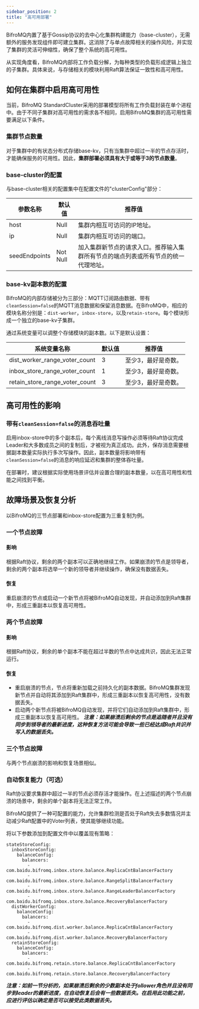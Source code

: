 ```yaml
---
sidebar_position: 2
title: "高可用部署"
---
```


BifroMQ内置了基于Gossip协议的去中心化集群构建能力（base-cluster），无需额外的服务发现组件即可建立集群。这消除了与单点故障相关的操作风险，并实现了集群的灵活可伸缩性，确保了整个系统的高可用性。

从实现角度看，BifroMQ内部将工作负载分解，为每种类型的负载形成逻辑上独立的子集群。具体来说，与存储相关的模块利用Raft算法保证一致性和高可用性。

## 如何在集群中启用高可用性

当前，BifroMQ StandardCluster采用的部署模型将所有工作负载封装在单个进程中。由于不同子集群对高可用性的需求各不相同，启用BifroMQ集群的高可用性需要满足以下条件。

### 集群节点数量

对于集群中的有状态分布式存储base-kv，只有当集群中超过一半的节点存活时，才能确保服务的可用性。因此，**集群部署必须具有大于或等于3的节点数量**。

### base-cluster的配置

与base-cluster相关的配置集中在配置文件的"clusterConfig"部分：

| 参数名称          | 默认值      | 推荐值                                       |
|---------------|----------|-------------------------------------------|
| host          | Null     | 集群内相互可访问的IP地址。                            |
| ip            | Null     | 集群内相互可访问的端口。                              |
| seedEndpoints | Not Null | 加入集群新节点的请求入口。推荐输入集群所有节点的端点列表或所有节点的统一代理地址。 |

### base-kv副本数的配置

BifroMQ的内部存储被分为三部分：MQTT订阅路由数据、带有`cleanSession=false`的MQTT消息数据和保留消息数据。在BifroMQ中，相应的模块名称分别是：`dist-worker`，`inbox-store`，以及`retain-store`。每个模块形成一个独立的base-kv子集群。

通过系统变量可以调整个存储模块的副本数。以下是默认设置：

| 系统变量名称                         | 默认值 | 推荐值        |
|--------------------------------|-----|------------|
| dist_worker_range_voter_count  | 3   | 至少3，最好是奇数。 |
| inbox_store_range_voter_count  | 1   | 至少3，最好是奇数。 |
| retain_store_range_voter_count | 3   | 至少3，最好是奇数。 |

## 高可用性的影响

### 带有`cleanSession=false`的消息吞吐量

启用inbox-store中的多个副本后，每个离线消息写操作必须等待Raft协议完成Leader和大多数成员之间的复制后，才被视为真正成功。此外，保存消息需要根据副本数量实际执行多次写操作。因此，副本数量将影响带有`cleanSession=false`的消息的响应延迟和集群的整体吞吐量。

在部署时，建议根据实际使用场景评估并设置合理的副本数量，以在高可用性和性能之间找到平衡。

## 故障场景及恢复分析

以BifroMQ的三节点部署和inbox-store配置为三重复制为例。

### 一个节点故障

#### 影响

根据Raft协议，剩余的两个副本可以正确地继续工作。如果崩溃的节点是领导者，剩余的两个副本将选举一个新的领导者并继续操作，确保没有数据丢失。

#### 恢复

重启崩溃的节点或启动一个新节点将被BifroMQ自动发现，并自动添加到Raft集群中，形成三重副本以恢复高可用性。

### 两个节点故障

#### 影响

根据Raft协议，剩余的单个副本不能在超过半数的节点中达成共识，因此无法正常运行。

#### 恢复

* 重启崩溃的节点，节点将重新加载之前持久化的副本数据。BifroMQ集群发现新节点并自动将其添加到Raft集群中，形成三重副本以恢复高可用性，没有数据丢失。
* 启动两个新节点将被BifroMQ自动发现，并将它们自动添加到Raft集群中，形成三重副本以恢复高可用性。
  ***注意：如果崩溃后剩余的节点是追随者并且没有同步到领导者的最新进度，这种恢复方法可能会导致一些已经达成Raft共识并写入的数据丢失。***

### 三个节点故障

与两个节点崩溃的影响和恢复场景相似。

### 自动恢复能力（可选）

Raft协议要求集群中超过一半的节点必须存活才能操作。在上述描述的两个节点崩溃的场景中，剩余的单个副本将无法正常工作。

BifroMQ提供了一种可配置的能力，允许集群检测是否处于Raft失去多数情况并主动减少Raft配置中的Voter列表，使其能够继续功能。

将以下参数添加到配置文件中以覆盖现有策略：

```
stateStoreConfig:
  inboxStoreConfig:
    balanceConfig:
      balancers:
        - com.baidu.bifromq.inbox.store.balance.ReplicaCntBalancerFactory
        - com.baidu.bifromq.inbox.store.balance.RangeSplitBalancerFactory
        - com.baidu.bifromq.inbox.store.balance.RangeLeaderBalancerFactory
        - com.baidu.bifromq.inbox.store.balance.RecoveryBalancerFactory
  distWorkerConfig:
    balanceConfig:
      balancers:
        - com.baidu.bifromq.dist.worker.balance.ReplicaCntBalancerFactory
        - com.baidu.bifromq.dist.worker.balance.RecoveryBalancerFactory
  retainStoreConfig:
    balanceConfig:
      balancers:
        - com.baidu.bifromq.retain.store.balance.ReplicaCntBalancerFactory
        - com.baidu.bifromq.retain.store.balance.RecoveryBalancerFactory
```

***注意：如前一节分析的，如果崩溃后剩余的少数副本处于follower角色并且没有同步到leader的最新进度，在自动恢复后会有一些数据丢失。在启用此功能之前，应进行评估以确定是否可以接受此类数据丢失。***